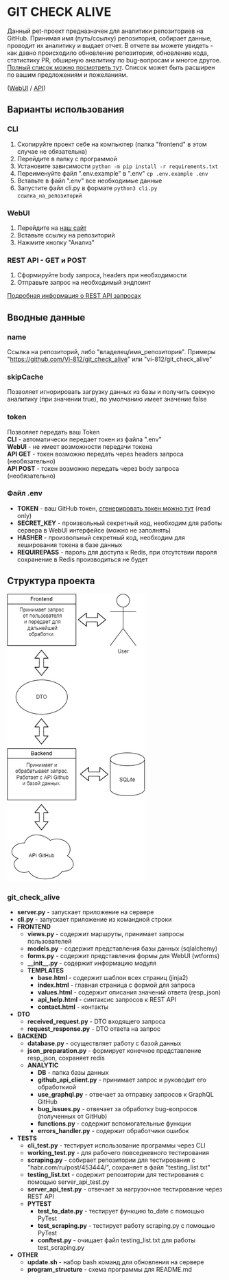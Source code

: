 # GIT CHECK ALIVE

Данный pet-проект предназначен для аналитики репозиториев на GitHub. Принимая имя (путь/ссылку) репозитория, собирает 
данные, проводит их аналитику и выдает отчет. В отчете вы можете увидеть - как давно происходило обновление репозитория, 
обновление кода, статистику PR, обширную аналитику по bug-вопросам и многое другое.
[Полный список можно посмотреть тут](https://isgitalive.karo-dev.ru/values). Список может быть расширен по 
вашим предложениям и пожеланиям.

([WebUI](https://isgitalive.karo-dev.ru/)
/
[API](https://isgitalive.karo-dev.ru/rest-api))
## Варианты использования
### CLI
1. Скопируйте проект себе на компьютер (папка "frontend" в этом случае не обязательна)
2. Перейдите в папку с программой
3. Установите зависимости `python -m pip install -r requirements.txt`
4. Переименуйте файл ".env.example" в ".env" `cp .env.example .env`
5. Вставьте в файл ".env" все необходимые данные
6. Запустите файл cli.py в формате `python3 cli.py ссылка_на_репозиторий`

### WebUI
1. Перейдите на [наш сайт](https://isgitalive.karo-dev.ru/)
2. Вставьте ссылку на репозиторий
3. Нажмите кнопку "Анализ"

### REST API - GET и POST 
1. Сформируйте body запроса, headers при необходимости
2. Отправьте запрос на необходимый эндпоинт

[Подробная информация о REST API запросах](https://isgitalive.karo-dev.ru/rest-api)

## Вводные данные
### name
Ссылка на репозиторий, либо "владелец/имя_репозитория". 
Примеры "https://github.com/Vi-812/git_check_alive" или "vi-812/git_check_alive"

### skipCache 
Позволяет игнорировать загрузку данных из базы и получить свежую аналитику (при значении true), 
по умолчанию имеет значение false

### token
Позволяет передать ваш Token  
**CLI** - автоматически передает токен из файла ".env"  
**WebUI** - не имеет возможности передачи токена  
**API GET** - токен возможно передать через headers запроса (необязательно)  
**API POST** - токен возможно передать через body запроса (необязательно)  

### Файл .env
* **TOKEN** - ваш GitHub токен, [сгенерировать токен можно тут](https://github.com/settings/tokens") (read only)
* **SECRET_KEY** - произвольный секретный код, необходим для работы сервера в WebUI интерфейсе (можно не заполнять)
* **HASHER** - произвольный секретный код, необходим для хеширования токена в базе данных
* **REQUIREPASS** - пароль для доступа к Redis, при отсутствии пароля сохранение в Redis производиться не будет

## Структура проекта

![Структура проекта](/other/program_structure.png)

### git_check_alive
* **server.py** - запускает приложение на сервере
* **cli.py** - запускает приложение из командной строки
* **FRONTEND**
  * **views.py** - содержит маршруты, принимает запросы пользователей
  * **models.py** - содержит представления базы данных (sqlalchemy)
  * **forms.py** - содержит представления формы для WebUI (wtforms)
  * **\_\_init__.py** - содержит информацию модуля
  * **TEMPLATES**
    * **base.html** - содержит шаблон всех страниц (jinja2)
    * **index.html** - главная страница с формой для запроса
    * **values.html** - содержит описания значений ответа (resp_json)
    * **api_help.html** - синтаксис запросов к REST API
    * **contact.html** - контакты
* **DTO**
  * **received_request.py** - DTO входящего запроса
  * **request_response.py** - DTO ответа на запрос
* **BACKEND**
  * **database.py** - осуществляет работу с базой данных
  * **json_preparation.py** - формирует конечное представление resp_json, сохраняет redis
  * **ANALYTIC**
    * **DB** - папка базы данных
    * **github_api_client.py** - принимает запрос и руководит его обработкиой
    * **use_graphql.py** - отвечает за отправку запросов к GraphQL GitHub
    * **bug_issues.py** - отвечает за обработку bug-вопросов (полученных от GitHub)
    * **functions.py** - содержит вспомогательные функции
    * **errors_handler.py** - содержит обработчики ошибок
* **TESTS**
  * **cli_test.py** - тестирует использование программы через CLI
  * **working_test.py** - для рабочего повседневного тестирования
  * **scraping.py** - собирает репозитории для тестирования с "habr.com/ru/post/453444/", сохраняет в файл "testing_list.txt"
  * **testing_list.txt** - содержит репозитории для тестирования с помощью server_api_test.py
  * **server_api_test.py** - отвечает за нагрузочное тестирование через REST API
  * **PYTEST**
    * **test_to_date.py** - тестирует функцию to_date с помощью PyTest
    * **test_scraping.py** - тестирует работу scraping.py с помощью PyTest
    * **conftest.py** - очищает файл testing_list.txt для работы test_scraping.py
* **OTHER**
  * **update.sh** - набор bash команд для обновления на сервере
  * **program_structure** - схема программы для README.md
